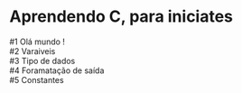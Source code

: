 # Aprendendo C, para iniciates

#1 Olá mundo !<br>
#2 Varaiveis<br>
#3 Tipo de dados<br>
#4 Foramatação de saída<br>
#5 Constantes<br>

